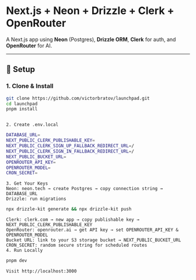 # Next.js + Neon + Drizzle + Clerk + OpenRouter

A Next.js app using **Neon** (Postgres), **Drizzle ORM**, **Clerk** for auth, and **OpenRouter** for AI.

---

## 🚀 Setup

### 1. Clone & Install
```bash
git clone https://github.com/victorbratov/launchpad.git
cd launchpad
pnpm install
```
```

2. Create .env.local
```
```bash
DATABASE_URL=
NEXT_PUBLIC_CLERK_PUBLISHABLE_KEY=
NEXT_PUBLIC_CLERK_SIGN_UP_FALLBACK_REDIRECT_URL=/
NEXT_PUBLIC_CLERK_SIGN_IN_FALLBACK_REDIRECT_URL=/
NEXT_PUBLIC_BUCKET_URL=
OPENROUTER_API_KEY=
OPENROUTER_MODEL=
CRON_SECRET=
```
```
3. Get Your Keys
Neon: neon.tech → create Postgres → copy connection string → DATABASE_URL
Drizzle: run migrations
```
```bash
npx drizzle-kit generate && npx drizzle-kit push
```
```
Clerk: clerk.com → new app → copy publishable key → NEXT_PUBLIC_CLERK_PUBLISHABLE_KEY
OpenRouter: openrouter.ai → get API key → set OPENROUTER_API_KEY & OPENROUTER_MODEL
Bucket URL: link to your S3 storage bucket → NEXT_PUBLIC_BUCKET_URL
CRON_SECRET: random secure string for scheduled routes
4. Run Locally
```
```bash
pnpm dev
```
```
Visit http://localhost:3000
